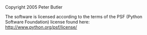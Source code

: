 Copyright 2005 Peter Butler

The software is licensed according to the terms of the PSF (Python Software Foundation) license found here: http://www.python.org/psf/license/